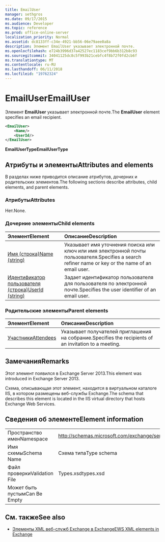 ```yaml
---
title: EmailUser
manager: sethgros
ms.date: 09/17/2015
ms.audience: Developer
ms.topic: reference
ms.prod: office-online-server
localization_priority: Normal
ms.assetid: dc8133ff-c34e-4921-bb56-06e79aee0a8a
description: Элемент EmailUser указывает электронной почте.
ms.openlocfilehash: e724b3996d37a42527ec1183cef9bb6b312b8c93
ms.sourcegitcommit: 34041125dc8c5f993b21cebfc4f8b72f0fd2cb6f
ms.translationtype: MT
ms.contentlocale: ru-RU
ms.lasthandoff: 06/11/2018
ms.locfileid: "19762324"
---
```

# <a name="emailuser"></a><span data-ttu-id="7c196-103">EmailUser</span><span class="sxs-lookup"><span data-stu-id="7c196-103">EmailUser</span></span>

<span data-ttu-id="7c196-104">Элемент **EmailUser** указывает электронной почте.</span><span class="sxs-lookup"><span data-stu-id="7c196-104">The **EmailUser** element specifies an email recipient.</span></span> 
  
```XML
<EmailUser>
    <Name/>
    <UserId/>
</EmailUser>
```

 <span data-ttu-id="7c196-105">**EmailUserType**</span><span class="sxs-lookup"><span data-stu-id="7c196-105">**EmailUserType**</span></span>
## <a name="attributes-and-elements"></a><span data-ttu-id="7c196-106">Атрибуты и элементы</span><span class="sxs-lookup"><span data-stu-id="7c196-106">Attributes and elements</span></span>

<span data-ttu-id="7c196-107">В разделах ниже приводится описание атрибутов, дочерних и родительских элементов.</span><span class="sxs-lookup"><span data-stu-id="7c196-107">The following sections describe attributes, child elements, and parent elements.</span></span>
  
### <a name="attributes"></a><span data-ttu-id="7c196-108">Атрибуты</span><span class="sxs-lookup"><span data-stu-id="7c196-108">Attributes</span></span>

<span data-ttu-id="7c196-109">Нет.</span><span class="sxs-lookup"><span data-stu-id="7c196-109">None.</span></span>
  
### <a name="child-elements"></a><span data-ttu-id="7c196-110">Дочерние элементы</span><span class="sxs-lookup"><span data-stu-id="7c196-110">Child elements</span></span>

|<span data-ttu-id="7c196-111">**Элемент**</span><span class="sxs-lookup"><span data-stu-id="7c196-111">**Element**</span></span>|<span data-ttu-id="7c196-112">**Описание**</span><span class="sxs-lookup"><span data-stu-id="7c196-112">**Description**</span></span>|
|:-----|:-----|
|[<span data-ttu-id="7c196-113">Имя (строка)</span><span class="sxs-lookup"><span data-stu-id="7c196-113">Name (string)</span></span>](name-string.md) <br/> |<span data-ttu-id="7c196-114">Указывает имя уточнения поиска или ключ или имя электронной почты пользователя.</span><span class="sxs-lookup"><span data-stu-id="7c196-114">Specifies a search refiner name or key or the name of an email user.</span></span>  <br/> |
|[<span data-ttu-id="7c196-115">Идентификатор пользователя (строка)</span><span class="sxs-lookup"><span data-stu-id="7c196-115">UserId (string)</span></span>](userid-string.md) <br/> |<span data-ttu-id="7c196-116">Задает идентификатор пользователя для пользователя по электронной почте.</span><span class="sxs-lookup"><span data-stu-id="7c196-116">Specifies the user identifier of an email user.</span></span>  <br/> |
   
### <a name="parent-elements"></a><span data-ttu-id="7c196-117">Родительские элементы</span><span class="sxs-lookup"><span data-stu-id="7c196-117">Parent elements</span></span>

|<span data-ttu-id="7c196-118">**Элемент**</span><span class="sxs-lookup"><span data-stu-id="7c196-118">**Element**</span></span>|<span data-ttu-id="7c196-119">**Описание**</span><span class="sxs-lookup"><span data-stu-id="7c196-119">**Description**</span></span>|
|:-----|:-----|
|[<span data-ttu-id="7c196-120">Участники</span><span class="sxs-lookup"><span data-stu-id="7c196-120">Attendees</span></span>](attendees.md) <br/> |<span data-ttu-id="7c196-121">Указывает получателей приглашения на собрание.</span><span class="sxs-lookup"><span data-stu-id="7c196-121">Specifies the recipients of an invitation to a meeting.</span></span>  <br/> |
   
## <a name="remarks"></a><span data-ttu-id="7c196-122">Замечания</span><span class="sxs-lookup"><span data-stu-id="7c196-122">Remarks</span></span>

<span data-ttu-id="7c196-123">Этот элемент появился в Exchange Server 2013.</span><span class="sxs-lookup"><span data-stu-id="7c196-123">This element was introduced in Exchange Server 2013.</span></span>
  
<span data-ttu-id="7c196-124">Схема, описывающая этот элемент, находится в виртуальном каталоге IIS, в котором размещены веб-службы Exchange.</span><span class="sxs-lookup"><span data-stu-id="7c196-124">The schema that describes this element is located in the IIS virtual directory that hosts Exchange Web Services.</span></span>
  
## <a name="element-information"></a><span data-ttu-id="7c196-125">Сведения об элементе</span><span class="sxs-lookup"><span data-stu-id="7c196-125">Element information</span></span>

|||
|:-----|:-----|
|<span data-ttu-id="7c196-126">Пространство имен</span><span class="sxs-lookup"><span data-stu-id="7c196-126">Namespace</span></span>  <br/> |http://schemas.microsoft.com/exchange/services/2006/types  <br/> |
|<span data-ttu-id="7c196-127">Имя схемы</span><span class="sxs-lookup"><span data-stu-id="7c196-127">Schema Name</span></span>  <br/> |<span data-ttu-id="7c196-128">Схема типа</span><span class="sxs-lookup"><span data-stu-id="7c196-128">Type schema</span></span>  <br/> |
|<span data-ttu-id="7c196-129">Файл проверки</span><span class="sxs-lookup"><span data-stu-id="7c196-129">Validation File</span></span>  <br/> |<span data-ttu-id="7c196-130">Types.xsd</span><span class="sxs-lookup"><span data-stu-id="7c196-130">types.xsd</span></span>  <br/> |
|<span data-ttu-id="7c196-131">Может быть пустым</span><span class="sxs-lookup"><span data-stu-id="7c196-131">Can Be Empty</span></span>  <br/> ||
   
## <a name="see-also"></a><span data-ttu-id="7c196-132">См. также</span><span class="sxs-lookup"><span data-stu-id="7c196-132">See also</span></span>



- [<span data-ttu-id="7c196-133">Элементы XML веб-служб Exchange в Exchange</span><span class="sxs-lookup"><span data-stu-id="7c196-133">EWS XML elements in Exchange</span></span>](ews-xml-elements-in-exchange.md)

